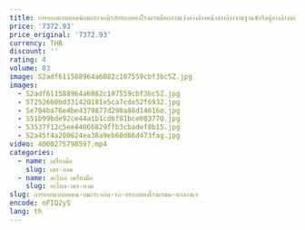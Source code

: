 ```yaml
---
title: การออกแบบยอดนิยมกระจกนิรภัยรอบทองโรงแรมมือกลางแจ้งอ่างล้างหน้าอ่างล้างจานฐานซักรีดตู้อ่างล้างหน้าห้องน้ํา
price: '7372.93'
price_original: '7372.93'
currency: THB
discount: ''
rating: 4
volume: 83
image: S2adf611588964a6082c107559cbf3bc5Z.jpg
images:
  - S2adf611588964a6082c107559cbf3bc5Z.jpg
  - S7252660bd331420181e5ca7cde52f6932.jpg
  - Se784ba76e4be4379877d298a88d14616o.jpg
  - S51b99bde92ce44a1b1cd6f81bce08377Q.jpg
  - S3537f12c5ee44666829ffb3cbadef8b15.jpg
  - S2a45f4a200624ea38a9eb60d66d473fag.jpg
video: 4000275798597.mp4
categories:
  - name: เครื่องมือ
    slug: เคร-องม
  - name: อะไหล่ เครื่องมือ
    slug: อะไหล-เคร-องม
slug: การออกแบบยอดน-ยมกระจกน-รภ-ยรอบทองโรงแรมม-อกลางแจ
encode: oFIQ2yS
lang: th
---
```

  